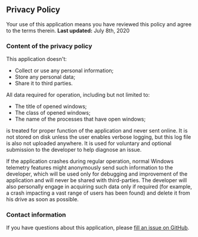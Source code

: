 ## Privacy Policy

Your use of this application means you have reviewed this policy and agree to the terms therein.
**Last updated:** July 8th, 2020


### Content of the privacy policy

This application doesn't:
- Collect or use any personal information;
- Store any personal data;
- Share it to third parties.

All data required for operation, including but not limited to:
- The title of opened windows;
- The class of opened windows;
- The name of the processes that have open windows;

is treated for proper function of the application and never sent online. It is not stored on disk unless the user enables verbose logging, but this log file is also not uploaded anywhere. It is used for voluntary and optional submission to the developer to help diagnose an issue.

If the application crashes during regular operation, normal Windows telemetry features might anonymously send such information to the developer, which will be used only for debugging and improvement of the application and will never be shared with third-parties. The developer will also personally engage in acquiring such data only if required (for example, a crash impacting a vast range of users has been found) and delete it from his drive as soon as possible.


### Contact information

If you have questions about this application, please [fill an issue on GitHub](https://github.com/TranslucentTB/TranslucentTB/issues/new).
